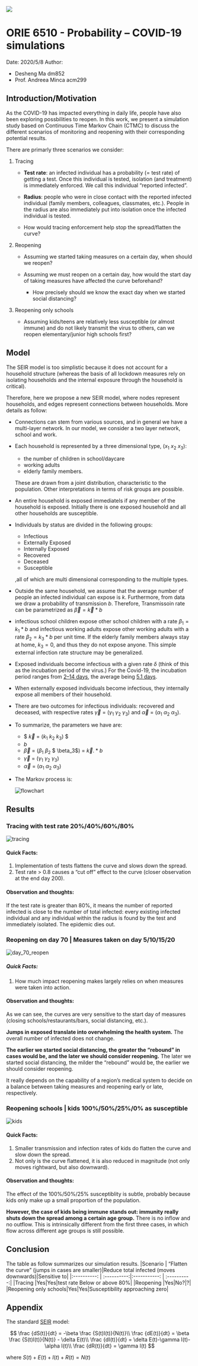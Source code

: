 <img src="https://render.githubusercontent.com/render/math?math=e^{i \pi} = -1">

# ORIE 6510 - Probability – COVID-19 simulations
Date: 2020/5/8
Author:
  - Desheng Ma dm852
  - Prof. Andreea Minca acm299

## Introduction/Motivation

As the COVID-19 has impacted everything in daily life, people have also been exploring possbilities to reopen. In this work, we present a simulation study based on Continuous Time Markov Chain (CTMC) to discuss the different scenarios of monitoring and reopening with their corresponding potential results. 

There are primarly three scenarios we consider:

1. Tracing

   - **Test rate**: an infected individual has a probability (= test rate) of getting a test. Once this individual is tested, isolation (and treatment) is immediately enforced. We call this individual “reported infected”.

   - **Radius**: people who were in close contact with the reported infected individual (family members, colleagues, classmates, etc.). People in the radius are also immediately put into isolation once the infected individual is tested.
   - How would tracing enforcement help stop the spread/flatten the curve?

2. Reopening 

   - Assuming we started taking measures on a certain day, when should we reopen?

   - Assuming we must reopen on a certain day, how would the start day of taking measures have affected the curve beforehand? 
     - How precisely should we know the exact day when we started social distancing? 

3. Reopening only schools

   - Assuming kids/teens are relatively less susceptible (or almost immune) and do not likely transmit the virus to others, can we reopen elementary/junior high schools first?

## Model

The SEIR model is too simplistic because it does not account for a household structure (whereas the basis of all lockdown measures rely on isolating households and the internal exposure through the household is critical).

Therefore, here we propose a new SEIR model, where nodes represent households, and edges represent connections between households. More details as follow:

- Connections can stem from various sources, and in general we have a multi-layer network. In our model, we consider a two layer network, school and work.

- Each household is represented by a three dimensional type, ($x_1$ $x_2$ $x_3$):

  - the number of children in school/daycare
  - working adults 
  - elderly family members. 

  These are drawn from a joint distribution, characteristic to the population. Other interpretations in terms of risk groups are possible.

- An entire household is exposed immediatels if any member of the household is exposed. Initially there is one exposed household and all other households are susceptible.

- Individuals by status are divided in the following groups: 

  - Infectious
  - Externally Exposed
  - Internally Exposed
  - Recovered
  - Deceased
  - Susceptible

  ,all of which are multi dimensional corresponding to the multiple types.

- Outside the same household, we assume that the average number of people an infected individual can expose is $k$. Furthermore, from data we draw a probability of transmission $b$. Therefore, Transmissoin rate can be parametrized as $\vec \beta = \vec k*b$

- infectious school children expose other school children with a rate $\beta_1 = k_1*b$ and infectious working adults expose other working adults with a rate $\beta_2 = k_3*b$ per unit time. If the elderly family members always stay at home, $k_3 = 0$, and thus they do not expose anyone. This simple external infection rate structure may be generalized.

- Exposed individuals become infectious with a given rate $\delta$ (think of this as the incubation period of the virus.) For the Covid-19, the incubation period ranges from [2–14 days][2], the average being [5.1 days][3].

- When externally exposed individuals become infectious, they internally expose all members of their household.

- There are two outcomes for infectious individuals: recovered and deceased, with respective rates $\vec \gamma$ = ($\gamma_1$ $\gamma_2$ $\gamma_3$)  and $\vec \alpha$ = ($\alpha_1$ $\alpha_2$ $\alpha_3$).

- To summarize, the parameters we have are:


  - $ $\vec k$ = ($k_1$ $k_2$ $k_3$) $
  - $b$
  - $\vec \beta$ = ($\beta_1$ $\beta_2$ $ \beta_3$) = $\vec k.*b$
  - $\vec \gamma$ = ($\gamma_1$ $\gamma_2$ $\gamma_3$)
  - $\vec \alpha$ = ($\alpha_1$ $\alpha_2$ $\alpha_3$)

- The Markov process is:

  ![flowchart](flowchart.png)

  

## Results

### Tracing with test rate 20%/40%/60%/80%

![tracing](tracing.bmp)

#### Quick Facts:

1. Implementation of tests flattens the curve and slows down the spread.
2. Test rate > 0.8 causes a “cut off” effect to the curve (closer observation at the end day 200). 

#### Observation and thoughts:

If the test rate is greater than 80%, it means the number of reported infected is close to the number of total infected: every existing infected individual and any individual within the radius is found by the test and immediately isolated. The epidemic dies out.

### Reopening on day 70 | Measures taken on day 5/10/15/20

![day_70_reopen](day_70_reopen.jpg)

##### Quick Facts:

1. How much impact reopening makes largely relies on when measures were taken into action. 

#### Observation and thoughts:

As we can see, the curves are very sensitive to the start day of measures (closing schools/restaurants/bars, social distancing, etc.). 

**Jumps in exposed translate into overwhelming the health system.** The overall number of infected does not change.

**The earlier we started social distancing, the greater the “rebound” in cases would be, and the later we should consider reopening.** The later we started social distancing, the milder the “rebound” would be, the earlier we should consider reopening. 

It really depends on the capability of a region’s medical system to decide on a balance between taking measures and reopening early or late, respectively.

### Reopening schools | kids 100%/50%/25%/0% as susceptible

![kids](kids.bmp)
#### Quick Facts:

1. Smaller transmission and infection rates of kids do flatten the curve and slow down the spread.
2. Not only is the curve flattened, it is also reduced in magnitude (not only moves rightward, but also downward). 

#### Observation and thoughts:
The effect of the 100%/50%/25% susceptiblity is subtle, probably because kids only make up a small proportion of the population. 

**However, the case of kids being immune stands out: immunity really shuts down the spread among a certain age group.** There is no inflow and no outflow. This is intrinsically different from the first three cases, in which flow across different age groups is still possible.

## Conclusion
The table as follow summarizes our simulation results.
|Scenario  | “Flatten the curve” (jumps in cases are smaller)|Reduce total infected (moves downwards)|Sensitive to|
|:----------: | :----------:|:-----------: | :----------:|
|Tracing |Yes|Yes|test rate Below or above 80%|
|Reopening |Yes|No?|?|
|Reopening only schools|Yes|Yes|Susceptibility approaching zero|

## Appendix

The standard [SEIR][1] model:

$$
\frac {dS(t)}{dt} = -\beta \frac {S(t)I(t)}{N(t)}\\
\frac {dE(t)}{dt} = \beta \frac {S(t)I(t)}{N(t)} - \delta E(t)\\
\frac {dI(t)}{dt} = \delta E(t)-\gamma I(t)-\alpha I(t)\\
\frac {dR(t)}{dt} = \gamma I(t)
$$

where $S(t)+E(t)+I(t)+R(t) = N(t)$



[1]: https://link.springer.com/book/10.1007/978-3-319-21554-9	"Stochastic Population and Epidemic Models"
[2]: https://www.cdc.gov/coronavirus/2019-ncov/hcp/faq.html	"Clinical Questions about COVID-19: Questions and Answers"
[3]: https://www.ncbi.nlm.nih.gov/pmc/articles/PMC7081172/	"The Incubation Period of Coronavirus Disease 2019 (COVID-19) From Publicly Reported Confirmed Cases: Estimation and Application"


